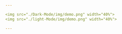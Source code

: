 ```yaml
---

<img src="./Dark-Mode/img/demo.png" width="40%">
<img src="./light-Mode/img/demo.png" width="40%">

---
```



